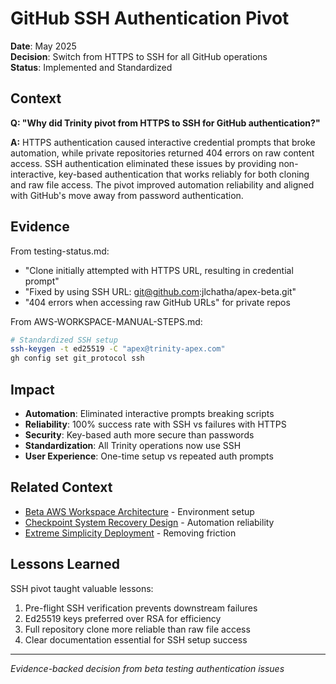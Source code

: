 # GitHub SSH Authentication Pivot

**Date**: May 2025  
**Decision**: Switch from HTTPS to SSH for all GitHub operations  
**Status**: Implemented and Standardized  

## Context

**Q: "Why did Trinity pivot from HTTPS to SSH for GitHub authentication?"**

**A:** HTTPS authentication caused interactive credential prompts that broke automation, while private repositories returned 404 errors on raw content access. SSH authentication eliminated these issues by providing non-interactive, key-based authentication that works reliably for both cloning and raw file access. The pivot improved automation reliability and aligned with GitHub's move away from password authentication.

## Evidence

From testing-status.md:
- "Clone initially attempted with HTTPS URL, resulting in credential prompt"
- "Fixed by using SSH URL: git@github.com:jlchatha/apex-beta.git"
- "404 errors when accessing raw GitHub URLs" for private repos

From AWS-WORKSPACE-MANUAL-STEPS.md:
```bash
# Standardized SSH setup
ssh-keygen -t ed25519 -C "apex@trinity-apex.com"
gh config set git_protocol ssh
```

## Impact

- **Automation**: Eliminated interactive prompts breaking scripts
- **Reliability**: 100% success rate with SSH vs failures with HTTPS
- **Security**: Key-based auth more secure than passwords
- **Standardization**: All Trinity operations now use SSH
- **User Experience**: One-time setup vs repeated auth prompts

## Related Context

- [Beta AWS Workspace Architecture](beta-workspace-aws-choice.md) - Environment setup
- [Checkpoint System Recovery Design](checkpoint-system-recovery-design.md) - Automation reliability
- [Extreme Simplicity Deployment](extreme-simplicity-deployment-fix.md) - Removing friction

## Lessons Learned

SSH pivot taught valuable lessons:
1. Pre-flight SSH verification prevents downstream failures
2. Ed25519 keys preferred over RSA for efficiency
3. Full repository clone more reliable than raw file access
4. Clear documentation essential for SSH setup success

---

*Evidence-backed decision from beta testing authentication issues*